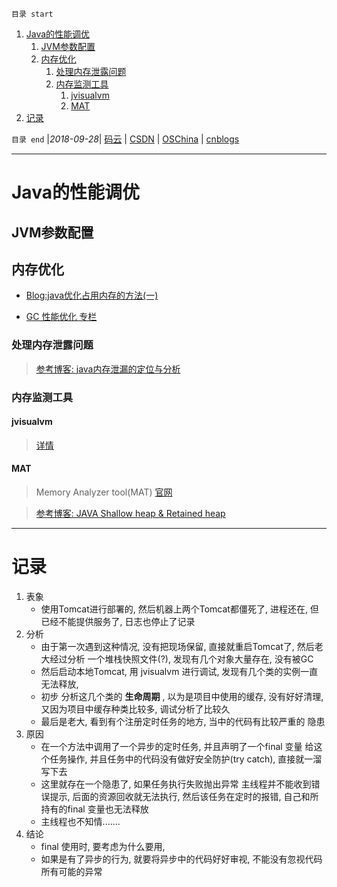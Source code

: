 `目录 start`
 
1. [Java的性能调优](#java的性能调优)
    1. [JVM参数配置](#jvm参数配置)
    1. [内存优化](#内存优化)
        1. [处理内存泄露问题](#处理内存泄露问题)
        1. [内存监测工具](#内存监测工具)
            1. [jvisualvm](#jvisualvm)
            1. [MAT](#mat)
1. [记录](#记录)

`目录 end` |_2018-09-28_| [码云](https://gitee.com/gin9) | [CSDN](http://blog.csdn.net/kcp606) | [OSChina](https://my.oschina.net/kcp1104) | [cnblogs](http://www.cnblogs.com/kuangcp)
****************************************
# Java的性能调优

## JVM参数配置

## 内存优化

- [Blog:java优化占用内存的方法(一)](http://blog.csdn.net/zheng0518/article/details/48182437)

- [GC 性能优化 专栏](https://blog.csdn.net/column/details/14851.html)

### 处理内存泄露问题
> [参考博客: java内存泄漏的定位与分析](https://blog.csdn.net/lc0817/article/details/67014499)

### 内存监测工具
#### jvisualvm
> [详情](/Java/AdvancedLearning/JDKAndJRE.md#jvisualvm)

#### MAT
> Memory Analyzer tool(MAT) [官网](http://www.eclipse.org/mat/)

> [参考博客: JAVA Shallow heap & Retained heap](http://www.cnblogs.com/lipeineng/p/5824799.html)

**************

# 记录

1. 表象
    - 使用Tomcat进行部署的, 然后机器上两个Tomcat都僵死了, 进程还在, 但已经不能提供服务了, 日志也停止了记录
1. 分析
    - 由于第一次遇到这种情况, 没有把现场保留, 直接就重启Tomcat了, 然后老大经过分析 一个堆栈快照文件(?), 发现有几个对象大量存在, 没有被GC
    - 然后启动本地Tomcat, 用 jvisualvm 进行调试, 发现有几个类的实例一直无法释放, 
    - 初步 分析这几个类的 **生命周期** , 以为是项目中使用的缓存, 没有好好清理, 又因为项目中缓存种类比较多, 调试分析了比较久
    - 最后是老大, 看到有个注册定时任务的地方, 当中的代码有比较严重的 隐患 
1. 原因
    - 在一个方法中调用了一个异步的定时任务, 并且声明了一个final 变量 给这个任务操作, 并且任务中的代码没有做好安全防护(try catch), 直接就一溜写下去
    - 这里就存在一个隐患了, 如果任务执行失败抛出异常 主线程并不能收到错误提示, 后面的资源回收就无法执行, 然后该任务在定时的报错, 自己和所持有的final 变量也无法释放
    - 主线程也不知情.......
1. 结论
    - final 使用时, 要考虑为什么要用, 
    - 如果是有了异步的行为, 就要将异步中的代码好好审视, 不能没有忽视代码所有可能的异常


